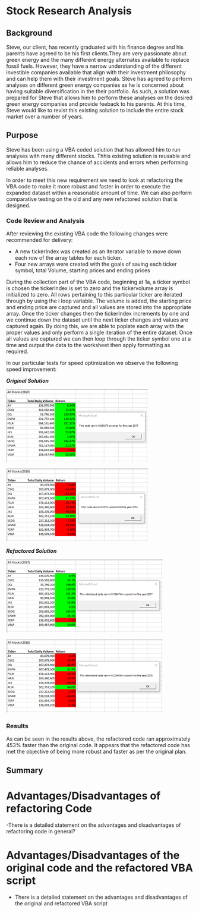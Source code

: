
# Stock Research Analysis

## Background
Steve, our client, has recently graduated with his finance degree and his parents have agreed to be his first clients.They are very passionate about green energy and the many different energy alternates available to replace fossil fuels. However, they have a narrow understanding of the different investible companies available that align with their investment philosophy and can help them with their investment goals. Steve has agreed to perform analyses on different green energy companies as he is concerned about having suitable diversification in the their portfolio. As such, a solution was prepared for Steve that allows him to perform these analyses on the desired green energy companies and provide feeback to his parents. At this time, Steve would like to revist this existing solution to include the entire stock market over a number of years.

## Purpose
Steve has been using a VBA coded solution that has allowed him to run analyses with many different stocks. Thhis existing solution is reusable and allows him to reduce the chance of accidents and errors when performing reliable analyses.

In order to meet this new requirement we need to look at refactoring the VBA code to make it more robust and faster in order to execute the expanded dataset within a reasonable amount of time. We can also perform comparative testing on the old and any new refactored solution that is designed.

### Code Review and Analysis

After reviewing the existing VBA code the following changes were recommended for delivery:

- A new tickerIndex was created as an iterator variable to move down each row of the array tables for each ticker.
- Four new arrays were created with the goals of saving each ticker symbol, total Volume, starting prices and ending prices
  
During the collection part of the VBA code, beginning at 1a, a ticker symbol is chosen the tickerIndex is set to zero and the tickervolume array is initialized to zero. All rows pertaining to this particular ticker are iterated through by using the i loop variable. The volume is added, the starting price and ending price are captured and all values are stored into the appropriate array. Once the ticker changes then the tickerIndex increments by one and we continue down the dataset until the next ticker changes and values are captured again. By doing this, we are able to poplate each array with the proper values and only perform a single iteration of the entire dataset. Once all values are captured we can then loop through the ticker symbol one at a time and output the data to the worksheet then apply formatting as required.

In our particular tests for speed optimization we observe the following speed improvement:

_**Original Solution**_

![Original 2017 Results](Resources/VBA_Challenge_old_2017.png)

![Original 2018 Results](Resources/VBA_Challenge_old_2018.png)

_**Refactored Solution**_

![Refactored 2017 Results](Resources/VBA_Challenge_2017.png)

![Refactored 2018 Results](Resources/VBA_Challenge_2018.png)

### Results 
As can be seen in the results above, the refactored code ran approximately 453% faster than the original code. It appears that the refactored code has met the objective of being more robust and faster as per the original plan.


## Summary

# Advantages/Disadvantages of refactoring Code

-There is a detailed statement on the advantages and disadvantages of refactoring code in general?

# Advantages/Disadvantages of the original code and the refactored VBA script

- There is a detailed statement on the advantages and disadvantages of the original and refactored VBA script